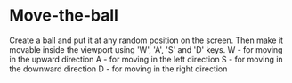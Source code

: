 # Move-the-ball
Create a ball and put it at any random position on the screen. Then make it movable inside the viewport using 'W', 'A', 'S' and 'D' keys. W - for moving in the upward direction A - for moving in the left direction S - for moving in the downward direction D - for moving in the right direction

